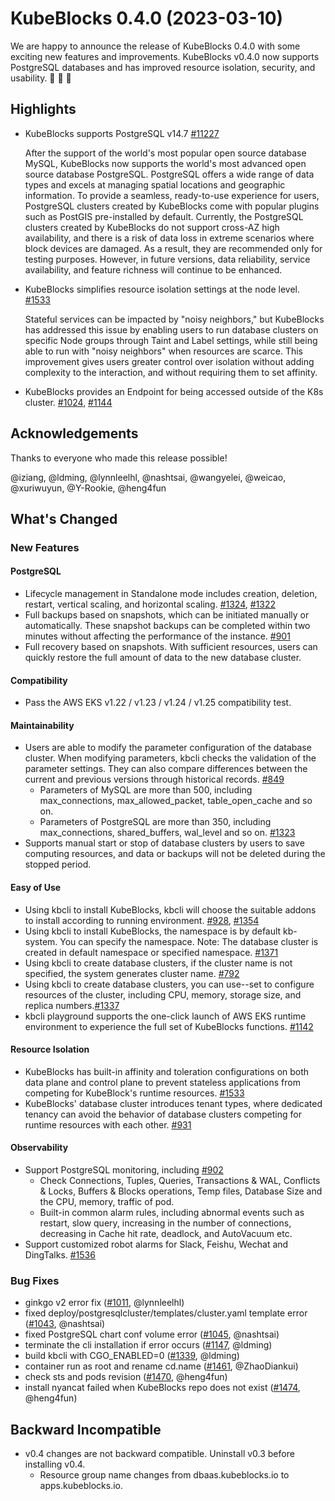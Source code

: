 # KubeBlocks 0.4.0 (2023-03-10)

We are happy to announce the release of KubeBlocks 0.4.0 with some exciting new features and improvements. KubeBlocks v0.4.0 now supports PostgreSQL databases and has improved resource isolation, security, and usability. 🚀 🎉 🎈

## Highlights

* KubeBlocks supports PostgreSQL v14.7 [#11227](https://github.com/apecloud/kubeblocks/issues/1127)
  
  After the support of the world's most popular open source database MySQL, KubeBlocks now supports the world's most advanced open source database PostgreSQL. PostgreSQL offers a wide range of data types and excels at managing spatial locations and geographic information. To provide a seamless, ready-to-use experience for users, PostgreSQL clusters created by KubeBlocks come with popular plugins such as PostGIS pre-installed by default.
  Currently, the PostgreSQL clusters created by KubeBlocks do not support cross-AZ high availability, and there is a risk of data loss in extreme scenarios where block devices are damaged. As a result, they are recommended only for testing purposes. However, in future versions, data reliability, service availability, and feature richness will continue to be enhanced.

* KubeBlocks simplifies resource isolation settings at the node level. [#1533](https://github.com/apecloud/kubeblocks/issues/1533)
  
    Stateful services can be impacted by "noisy neighbors," but KubeBlocks has addressed this issue by enabling users to run database clusters on specific Node groups through Taint and Label settings, while still being able to run with "noisy neighbors" when resources are scarce. This improvement gives users greater control over isolation without adding complexity to the interaction, and without requiring them to set affinity.

* KubeBlocks provides an Endpoint for being accessed outside of the K8s cluster. [#1024](https://github.com/apecloud/kubeblocks/issues/1024), [#1144](https://github.com/apecloud/kubeblocks/issues/1144)

## Acknowledgements

Thanks to everyone who made this release possible!

@iziang, @ldming, @lynnleelhl, @nashtsai, @wangyelei, @weicao, @xuriwuyun, @Y-Rookie, @heng4fun

## What's Changed

### New Features

#### PostgreSQL

* Lifecycle management in Standalone mode includes creation, deletion, restart, vertical scaling, and horizontal scaling.  [#1324](https://github.com/apecloud/kubeblocks/issues/1324), [#1322](https://github.com/apecloud/kubeblocks/issues/1322)
* Full backups based on snapshots, which can be initiated manually or automatically. These snapshot backups can be completed within two minutes without affecting the performance of the instance. [#901](https://github.com/apecloud/kubeblocks/issues/901)
* Full recovery based on snapshots. With sufficient resources, users can quickly restore the full amount of data to the new database cluster.

#### Compatibility
- Pass the AWS EKS v1.22 / v1.23 / v1.24 / v1.25 compatibility test. 

#### Maintainability

- Users are able to modify the parameter configuration of the database cluster. When modifying parameters, kbcli checks the validation of the parameter settings. They can also compare differences between the current and previous versions through historical records. [#849](https://github.com/apecloud/kubeblocks/issues/849)
  - Parameters of MySQL are more than 500, including max_connections, max_allowed_packet, table_open_cache and so on.
  - Parameters of PostgreSQL are more than 350, including max_connections, shared_buffers, wal_level and so on. [#1323](https://github.com/apecloud/kubeblocks/issues/1323)
- Supports manual start or stop of database clusters by users to save  computing resources, and data or backups will not be deleted during the stopped period.

#### Easy of Use

- Using kbcli to install KubeBlocks, kbcli will choose the suitable addons to install according to running environment.  [#928](https://github.com/apecloud/kubeblocks/issues/928), [#1354](https://github.com/apecloud/kubeblocks/issues/1354)
- Using kbcli to install KubeBlocks,  the namespace is by default kb-system. You can specify the namespace. Note: The database cluster is created in default namespace or specified namespace.  [#1371](https://github.com/apecloud/kubeblocks/issues/1371)
- Using kbcli to create database clusters, if the cluster name is not specified, the system generates cluster name.  [#792](https://github.com/apecloud/kubeblocks/issues/792)
- Using kbcli to create database clusters, you can use--set to configure resources of the cluster, including CPU, memory, storage size, and replica numbers.[#1337](https://github.com/apecloud/kubeblocks/issues/1337)
- kbcli playground supports the one-click launch of AWS EKS runtime environment to experience the full set of KubeBlocks functions.   [#1142](https://github.com/apecloud/kubeblocks/issues/1142)

#### Resource Isolation

- KubeBlocks has built-in affinity and toleration configurations on both data plane and control plane to prevent stateless  applications from competing for KubeBlock's runtime resources. [#1533](https://github.com/apecloud/kubeblocks/issues/1533)
- KubeBlocks' database cluster introduces tenant types, where dedicated  tenancy can avoid the behavior of database clusters competing for  runtime resources with each other. [#931](https://github.com/apecloud/kubeblocks/issues/931)

#### Observability

- Support PostgreSQL monitoring, including [#902](https://github.com/apecloud/kubeblocks/issues/902)
  - Check Connections, Tuples, Queries, Transactions & WAL, Conflicts & Locks, Buffers & Blocks operations, Temp files, Database Size and the CPU, memory, traffic of pod.
  - Built-in common alarm rules, including abnormal events such as restart, slow query, increasing in the number of connections, decreasing in Cache hit rate, deadlock, and AutoVacuum etc.
- Support customized robot alarms for Slack, Feishu, Wechat and DingTalks.  [#1536](https://github.com/apecloud/kubeblocks/issues/1536)


### Bug Fixes

- ginkgo v2 error fix ([#1011](https://github.com/apecloud/kubeblocks/pull/1011), @lynnleelhl)
- fixed deploy/postgresqlcluster/templates/cluster.yaml template error ([#1043](https://github.com/apecloud/kubeblocks/pull/1043), @nashtsai)
- fixed PostgreSQL chart conf volume error ([#1045](https://github.com/apecloud/kubeblocks/pull/1045), @nashtsai)
- terminate the cli installation if error occurs ([#1147](https://github.com/apecloud/kubeblocks/pull/1147), @ldming)
- build kbcli with CGO_ENABLED=0 ([#1339](https://github.com/apecloud/kubeblocks/pull/1339), @ldming)
- container run as root and rename cd.name ([#1461](https://github.com/apecloud/kubeblocks/pull/1461), @ZhaoDiankui)
- check sts and pods revision ([#1470](https://github.com/apecloud/kubeblocks/pull/1470), @heng4fun)
- install nyancat failed when KubeBlocks repo does not exist ([#1474](https://github.com/apecloud/kubeblocks/pull/1474), @heng4fun)

## Backward Incompatible 

- v0.4 changes are not backward compatible. Uninstall v0.3 before installing v0.4. 
  - Resource group name changes from dbaas.kubeblocks.io to apps.kubeblocks.io.
